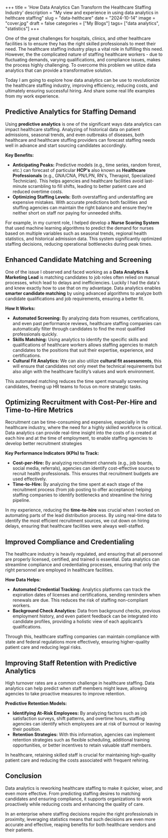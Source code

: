 +++
title = 'How Data Analytics Can Transform the Healthcare Staffing Industry'
description = "My view and experience in using data analytics in helthcare staffing"
slug = "data-helthcare"
date = "2024-10-14"
image = "cover.jpg"
draft = false
categories = ["My Blogs"]
tags= ["data analytics", "statistics"]
+++

One of the great challenges for hospitals, clinics, and other healthcare facilities is to ensure they has the right skilled professionals to meet their need. The healthcare staffing industry plays a vital role in fulfilling this need. However, the the complicated nature of staffing healthcare workers - due to fluctuating demands, varying qualifications, and compliance issues, makes the process highly challenging. To overcome this problem we utilize data analytics that can provide a transformative solution.

Today I am going to explore how data analytics can be use to revolutionize the healthcare staffing industry, improving efficiency, reducing costs, and ultimately ensuring successful hiring. And share some real life examples from my work experience.

## Predictive Analytics for Staffing Demand

Using **predictive analytics** is one of the significant ways data analytics can impact healthcare staffing. Analyzing of historical data on patient admissions, seasonal trends, and even outbreaks of diseases, both healthcare and healthcare stuffing providers can forecast staffing needs well in advance and start sourcing candidates accordingly.

**Key Benefits:**

- **Anticipating Peaks:** Predictive models (e.g., time series, random forest, etc.) can forecast of particular **HCP's** also known as **Healthcare Professionals** (e.g., GNA/CNA, PN/LPN, RN's, Therapist, Specialized Technician). This helps agencies and healthcare facilities avoid last-minute scrambling to fill shifts, leading to better patient care and reduced overtime costs.
- **Optimizing Staffing Levels:** Both overstaffing and understaffing are expensive mistakes. With accurate predictions both facilities and stuffing agencies can maintain the right balance and ensure they’re neither short on staff nor paying for unneeded shifts.

For example, in my current role, I helped develop a **Nurse Scoring System** that used machine learning algorithms to predict the demand for nurses based on multiple variables such as seasonal trends, regional health statistics, and historical admission data. This system significantly optimized staffing decisions, reducing operational bottlenecks during peak times.

## Enhanced Candidate Matching and Screening

One of the issue I observed and faced working as a **Data Analytics & Marketing Lead** is matching candidates to job roles often relied on manual processes, which lead to delays and inefficiencies. Luckily I had the data's and knew exactly how to use that on my advantage. Data analytics enables **smarter candidate matching** by using advanced algorithms to analyze both candidate qualifications and job requirements, ensuring a better fit.

**How It Works:**

- **Automated Screening:** By analyzing data from resumes, certifications, and even past performance reviews, healthcare staffing companies can automatically filter through candidates to find the most qualified professionals quickly.
- **Skills Matching:** Using analytics to identify the specific skills and qualifications of healthcare workers allows staffing agencies to match candidates to the positions that suit their expertise, experience, and certifications.
- **Cultural Fit Analytics:** We can also utilize **cultural fit assessments**, this will ensure that candidates not only meet the technical requirements but also align with the healthcare facility’s values and work environment.

This automated matching reduces the time spent manually screening candidates, freeing up HR teams to focus on more strategic tasks.

## Optimizing Recruitment with Cost-Per-Hire and Time-to-Hire Metrics

Recruitment can be time-consuming and expensive, especially in the healthcare industry, where the need for a highly skilled workforce is critical. Data analytics can provide real-time insight into the costs of is created at each hire and at the time of employment, to enable staffing agencies to develop better recruitment strategies

**Key Performance Indicators (KPIs) to Track:**

- **Cost-per-Hire:** By analyzing recruitment channels (e.g., job boards, social media, referrals), agencies can identify cost-effective sources to recruit health professionals. This ensures that recruitment budgets are used effectively.
- **Time-to-Hire:** By analyzing the time spent at each stage of the recruitment process (from job posting to offer acceptance) helping staffing companies to identify bottlenecks and streamline the hiring pipeline.

In my experience, reducing the **time-to-hire** was crucial when I worked on automating parts of the lead distribution process. By using real-time data to identify the most efficient recruitment sources, we cut down on hiring delays, ensuring that healthcare facilities were always well-staffed.

## Improved Compliance and Credentialing

The healthcare industry is heavily regulated, and ensuring that all personnel are properly licensed, certified, and trained is essential.  Data analytics can streamline compliance and credentialing processes, ensuring that only the right personnel are employed in healthcare facilities.

**How Data Helps:**

- **Automated Credential Tracking:** Analytics platforms can track the expiration dates of licenses and certifications, sending reminders when renewals are due. This reduces the risk of staffing non-compliant workers.
- **Background Check Analytics:** Data from background checks, previous employment history, and even patient feedback can be integrated into candidate profiles, providing a holistic view of each applicant’s qualifications.

Through this, healthcare staffing companies can maintain compliance with state and federal regulations more effectively, ensuring higher-quality patient care and reducing legal risks.

## Improving Staff Retention with Predictive Analytics

High turnover rates are a common challenge in healthcare staffing. Data analytics can help predict when staff members might leave, allowing agencies to take proactive measures to improve retention.

**Predictive Retention Models:**

- **Identifying At-Risk Employees:** By analyzing factors such as job satisfaction surveys, shift patterns, and overtime hours, staffing agencies can identify which employees are at risk of burnout or leaving their position.
- **Retention Strategies:** With this information, agencies can implement retention strategies such as flexible scheduling, additional training opportunities, or better incentives to retain valuable staff members.

In healthcare, retaining skilled staff is crucial for maintaining high-quality patient care and reducing the costs associated with frequent rehiring.

## Conclusion

Data analytics is reworking healthcare staffing to make it quicker, wiser, and even more effective. From predicting staffing desires to matching candidates and ensuring compliance, it supports organizations to work proactively while reducing costs and enhancing the quality of care.

In an enterprise where staffing decisions require the right professionals in proximity, leveraging statistics means that such decisions are even more accurate and effective, reaping benefits for both healthcare vendors and their patients.